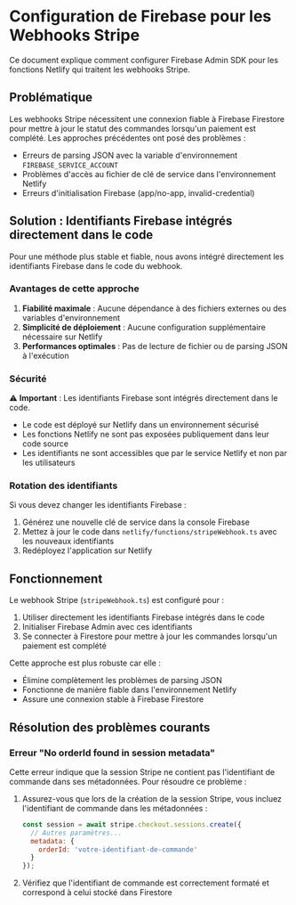 # Configuration de Firebase pour les Webhooks Stripe

Ce document explique comment configurer Firebase Admin SDK pour les fonctions Netlify qui traitent les webhooks Stripe.

## Problématique

Les webhooks Stripe nécessitent une connexion fiable à Firebase Firestore pour mettre à jour le statut des commandes lorsqu'un paiement est complété. Les approches précédentes ont posé des problèmes :

- Erreurs de parsing JSON avec la variable d'environnement `FIREBASE_SERVICE_ACCOUNT`
- Problèmes d'accès au fichier de clé de service dans l'environnement Netlify
- Erreurs d'initialisation Firebase (app/no-app, invalid-credential)

## Solution : Identifiants Firebase intégrés directement dans le code

Pour une méthode plus stable et fiable, nous avons intégré directement les identifiants Firebase dans le code du webhook.

### Avantages de cette approche

1. **Fiabilité maximale** : Aucune dépendance à des fichiers externes ou des variables d'environnement
2. **Simplicité de déploiement** : Aucune configuration supplémentaire nécessaire sur Netlify
3. **Performances optimales** : Pas de lecture de fichier ou de parsing JSON à l'exécution

### Sécurité

⚠️ **Important** : Les identifiants Firebase sont intégrés directement dans le code.

- Le code est déployé sur Netlify dans un environnement sécurisé
- Les fonctions Netlify ne sont pas exposées publiquement dans leur code source
- Les identifiants ne sont accessibles que par le service Netlify et non par les utilisateurs

### Rotation des identifiants

Si vous devez changer les identifiants Firebase :

1. Générez une nouvelle clé de service dans la console Firebase
2. Mettez à jour le code dans `netlify/functions/stripeWebhook.ts` avec les nouveaux identifiants
3. Redéployez l'application sur Netlify

## Fonctionnement

Le webhook Stripe (`stripeWebhook.ts`) est configuré pour :

1. Utiliser directement les identifiants Firebase intégrés dans le code
2. Initialiser Firebase Admin avec ces identifiants
3. Se connecter à Firestore pour mettre à jour les commandes lorsqu'un paiement est complété

Cette approche est plus robuste car elle :
- Élimine complètement les problèmes de parsing JSON
- Fonctionne de manière fiable dans l'environnement Netlify
- Assure une connexion stable à Firebase Firestore

## Résolution des problèmes courants

### Erreur "No orderId found in session metadata"

Cette erreur indique que la session Stripe ne contient pas l'identifiant de commande dans ses métadonnées. Pour résoudre ce problème :

1. Assurez-vous que lors de la création de la session Stripe, vous incluez l'identifiant de commande dans les métadonnées :
   ```javascript
   const session = await stripe.checkout.sessions.create({
     // Autres paramètres...
     metadata: {
       orderId: 'votre-identifiant-de-commande'
     }
   });
   ```

2. Vérifiez que l'identifiant de commande est correctement formaté et correspond à celui stocké dans Firestore
